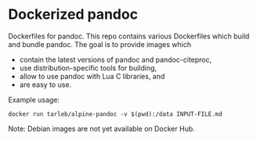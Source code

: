 Dockerized pandoc
=================

Dockerfiles for pandoc. This repo contains various Dockerfiles which
build and bundle pandoc.  The goal is to provide images which

  - contain the latest versions of pandoc and pandoc-citeproc,
  - use distribution-specific tools for building,
  - allow to use pandoc with Lua C libraries, and
  - are easy to use.

Example usage:

    docker run tarleb/alpine-pandoc -v $(pwd):/data INPUT-FILE.md

Note: Debian images are not yet available on Docker Hub.
